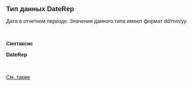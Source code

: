 ﻿<html>

<head><META HTTP-EQUIV="Content-Type" CONTENT="text/html; charset=utf-8">
<meta name="GENERATOR" content="Microsoft FrontPage 12.0">
<title>DateRep</title>
</head>

<body>

<p><strong><font size="4" face="Arial">Тип данных DateRep</font></strong></p>

<p class="label"><font face="Arial">Дата в отчетном периоде. Значения 
данного типа имеют формат dd/mm/yy.</font></p>

<p class="label">&nbsp;</p>

<p class="label"><font face="Arial"><b>Синтаксис</b></font></p>

<p><font face="Arial"><strong>DateRep</strong></font></p>

<p>&nbsp;</p>

<p class="label"><a href="../types.html"><font face="Arial">См. также</font></a></p>

<p class="label">&nbsp;</p>
</body>
</html>
